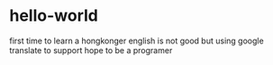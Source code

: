 # hello-world
first time to learn
a hongkonger 
english is not good but using google translate to support
hope to be a programer
